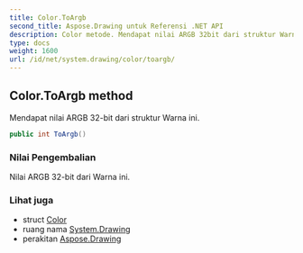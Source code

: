 ```yaml
---
title: Color.ToArgb
second_title: Aspose.Drawing untuk Referensi .NET API
description: Color metode. Mendapat nilai ARGB 32bit dari struktur Warna ini.
type: docs
weight: 1600
url: /id/net/system.drawing/color/toargb/
---
```

## Color.ToArgb method

Mendapat nilai ARGB 32-bit dari struktur Warna ini.

```csharp
public int ToArgb()
```

### Nilai Pengembalian

Nilai ARGB 32-bit dari Warna ini.

### Lihat juga

* struct [Color](../)
* ruang nama [System.Drawing](../../color/)
* perakitan [Aspose.Drawing](../../../)


